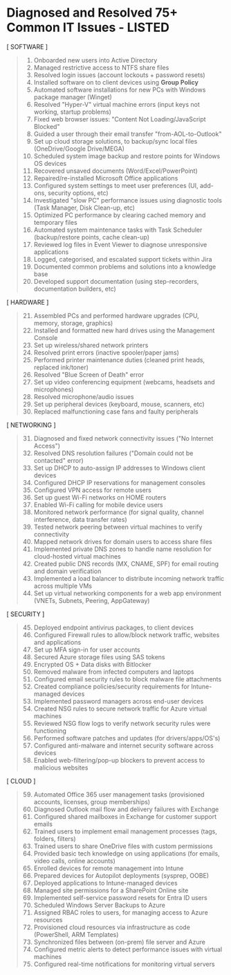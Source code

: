 # Diagnosed and Resolved 75+ Common IT Issues - LISTED

[ SOFTWARE ] 

> 01. Onboarded new users into Active Directory
> 02. Managed restrictive access to NTFS share files
> 03. Resolved login issues (account lockouts + password resets)
> 04. Installed software on to client devices using **Group Policy**  
> 05. Automated software installations for new PCs with Windows package manager (Winget)
> 06. Resolved "Hyper-V" virtual machine errors (input keys not working, startup problems)
> 07. Fixed web browser issues: "Content Not Loading/JavaScript Blocked"
> 08. Guided a user through their email transfer "from-AOL-to-Outlook"
> 09. Set up cloud storage solutions, to backup/sync local files (OneDrive/Google Drive/MEGA)
> 10. Scheduled system image backup and restore points for Windows OS devices
> 11. Recovered unsaved documents (Word/Excel/PowerPoint)
> 12. Repaired/re-installed Microsoft Office applications
> 13. Configured system settings to meet user preferences (UI, add-ons, security options, etc)
> 14. Investigated "slow PC" performance issues using diagnostic tools (Task Manager, Disk Clean-up, etc)
> 15. Optimized PC performance by clearing cached memory and temporary files
> 16. Automated system maintenance tasks with Task Scheduler (backup/restore points, cache clean-up)
> 17. Reviewed log files in Event Viewer to diagnose unresponsive applications
> 18. Logged, categorised, and escalated support tickets within Jira
> 19. Documented common problems and solutions into a knowledge base
> 20. Developed support documentation (using step-recorders, documentation builders, etc)

[ HARDWARE ] 

> 21. Assembled PCs and performed hardware upgrades (CPU, memory, storage, graphics)
> 22. Installed and formatted new hard drives using the Management Console
> 23. Set up wireless/shared network printers 
> 24. Resolved print errors (inactive spooler/paper jams)
> 25. Performed printer maintenance duties (cleaned print heads, replaced ink/toner)
> 26. Resolved "Blue Screen of Death" error
> 27. Set up video conferencing equipment (webcams, headsets and microphones)
> 28. Resolved microphone/audio issues
> 29. Set up peripheral devices (keyboard, mouse, scanners, etc)
> 30. Replaced malfunctioning case fans and faulty peripherals

[ NETWORKING ] 

> 31. Diagnosed and fixed network connectivity issues ("No Internet Access")
> 32. Resolved DNS resolution failures ("Domain could not be contacted" error)
> 33. Set up DHCP to auto-assign IP addresses to Windows client devices
> 34. Configured DHCP IP reservations for management consoles
> 35. Configured VPN access for remote users
> 36. Set up guest Wi-Fi networks on HOME routers
> 37. Enabled Wi-Fi calling for mobile device users
> 38. Monitored network performance (for signal quality, channel interference, data transfer rates)
> 39. Tested network peering between virtual machines to verify connectivity
> 40. Mapped network drives for domain users to access share files
> 41. Implemented private DNS zones to handle name resolution for cloud-hosted virtual machines 
> 42. Created public DNS records (MX, CNAME, SPF) for email routing and domain verification
> 43. Implemented a load balancer to distribute incoming network traffic across multiple VMs
> 44. Set up virtual networking components for a web app environment (VNETs, Subnets, Peering, AppGateway)

[ SECURITY ] 

> 45. Deployed endpoint antivirus packages, to client devices
> 46. Configured Firewall rules to allow/block network traffic, websites and applications
> 47. Set up MFA sign-in for user accounts
> 48. Secured Azure storage files using SAS tokens
> 49. Encrypted OS + Data disks with Bitlocker
> 50. Removed malware from infected computers and laptops
> 51. Configured email security rules to block malware file attachments
> 52. Created compliance policies/security requirements for Intune-managed devices
> 53. Implemented password managers across end-user devices
> 54. Created NSG rules to secure network traffic for Azure virtual machines 
> 55. Reviewed NSG flow logs to verify network security rules were functioning
> 56. Performed software patches and updates (for drivers/apps/OS's)
> 57. Configured anti-malware and internet security software across devices
> 58. Enabled web-filtering/pop-up blockers to prevent access to malicious websites

[ CLOUD ] 

> 59. Automated Office 365 user management tasks (provisioned accounts, licenses, group memberships)
> 60. Diagnosed Outlook mail flow and delivery failures with Exchange
> 61. Configured shared mailboxes in Exchange for customer support emails 
> 62. Trained users to implement email management processes (tags, folders, filters)
> 63. Trained users to share OneDrive files with custom permissions
> 64. Provided basic tech knowledge on using applications (for emails, video calls, online accounts)
> 65. Enrolled devices for remote management into Intune
> 66. Prepared devices for Autopilot deployments (sysprep, OOBE)
> 67. Deployed applications to Intune-managed devices
> 68. Managed site permissions for a SharePoint Online site
> 69. Implemented self-service password resets for Entra ID users
> 70. Scheduled Windows Server Backups to Azure 
> 71. Assigned RBAC roles to users, for managing access to Azure resources
> 72. Provisioned cloud resources via infrastructure as code (PowerShell, ARM Templates)
> 73. Synchronized files between (on-prem) file server and Azure 
> 74. Configured metric alerts to detect performance issues with virtual machines
> 75. Configured real-time notifications for monitoring virtual servers
